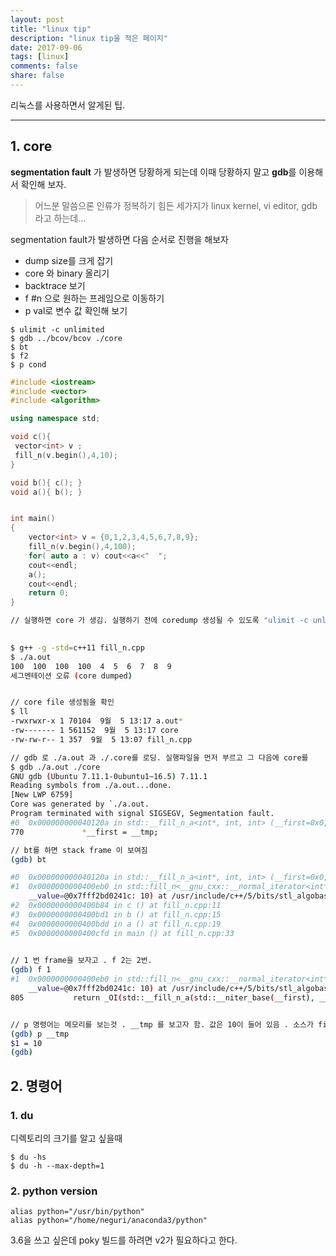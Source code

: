 ```yaml
---
layout: post
title: "linux tip"
description: "linux tip을 적은 페이지"
date: 2017-09-06
tags: [linux]
comments: false
share: false
---
```


리눅스를 사용하면서 알게된 팁.

--- 

## 1. core

**segmentation fault** 가 발생하면 당황하게 되는데 이때 당황하지 말고 **gdb**를 이용해서 확인해 보자.
> 어느분 말씀으론 인류가 정복하기 힘든 세가지가 linux kernel, vi editor, gdb 라고 하는데...

segmentation fault가 발생하면 다음 순서로 진행을 해보자
* dump size를 크게 잡기
* core 와 binary 올리기
* backtrace 보기
* f #n 으로 원하는 프레임으로 이동하기
* p val로 변수 값 확인해 보기

```
$ ulimit -c unlimited
$ gdb ../bcov/bcov ./core
$ bt
$ f2
$ p cond
```

``` cpp
#include <iostream>
#include <vector>
#include <algorithm>

using namespace std;

void c(){
 vector<int> v ;
 fill_n(v.begin(),4,10);
}

void b(){ c(); }
void a(){ b(); }


int main()
{
    vector<int> v = {0,1,2,3,4,5,6,7,8,9};
    fill_n(v.begin(),4,100);
    for( auto a : v) cout<<a<<"  ";
    cout<<endl;
    a();
    cout<<endl;
    return 0;
}
```

``` bash
// 실행하면 core 가 생김. 실행하기 전에 coredump 생성될 수 있도록 "ulimit -c unlimited" 를 실행해 줘야 함
 

$ g++ -g -std=c++11 fill_n.cpp
$ ./a.out
100  100  100  100  4  5  6  7  8  9
세그멘테이션 오류 (core dumped)


// core file 생성됨을 확인
$ ll
-rwxrwxr-x 1 70104  9월  5 13:17 a.out*
-rw------- 1 561152  9월  5 13:17 core
-rw-rw-r-- 1 357  9월  5 13:07 fill_n.cpp

// gdb 로 ./a.out 과 ./.core를 로딩. 실행파일을 먼저 부르고 그 다음에 core를 
$ gdb ./a.out ./core
GNU gdb (Ubuntu 7.11.1-0ubuntu1~16.5) 7.11.1
Reading symbols from ./a.out...done.
[New LWP 6759]
Core was generated by `./a.out.
Program terminated with signal SIGSEGV, Segmentation fault.
#0  0x000000000040120a in std::__fill_n_a<int*, int, int> (__first=0x0, __n=4, __value=@0x7fff2bd0241c: 10) at /usr/include/c++/5/bits/stl_algobase.h:770
770             *__first = __tmp;

// bt를 하면 stack frame 이 보여짐
(gdb) bt

#0  0x000000000040120a in std::__fill_n_a<int*, int, int> (__first=0x0, __n=4, __value=@0x7fff2bd0241c: 10) at /usr/include/c++/5/bits/stl_algobase.h:770
#1  0x0000000000400eb0 in std::fill_n<__gnu_cxx::__normal_iterator<int*, std::vector<int, std::allocator<int> > >, int, int> (__first=<error reading variable: Cannot access memory at address 0x0>, __n=4,
    __value=@0x7fff2bd0241c: 10) at /usr/include/c++/5/bits/stl_algobase.h:805
#2  0x0000000000400b84 in c () at fill_n.cpp:11
#3  0x0000000000400bd1 in b () at fill_n.cpp:15
#4  0x0000000000400bdd in a () at fill_n.cpp:19
#5  0x0000000000400cfd in main () at fill_n.cpp:33
 

// 1 번 frame을 보자고 . f 2는 2번. 
(gdb) f 1
#1  0x0000000000400eb0 in std::fill_n<__gnu_cxx::__normal_iterator<int*, std::vector<int, std::allocator<int> > >, int, int> (__first=<error reading variable: Cannot access memory at address 0x0>, __n=4,
    __value=@0x7fff2bd0241c: 10) at /usr/include/c++/5/bits/stl_algobase.h:805
805           return _OI(std::__fill_n_a(std::__niter_base(__first), __n, __value));


// p 명령어는 메모리를 보는것 . __tmp 를 보고자 함. 값은 10이 들어 있음 . 소스가 fill_n(v.begin(), 4,10)이므로 세번째 파라미터 값이 10 이란 뜻
(gdb) p __tmp
$1 = 10
(gdb)
```




## 2. 명령어
### 1. du

디렉토리의 크기를 알고 싶을때
```
$ du -hs
$ du -h --max-depth=1
```

### 2. python version

```
alias python="/usr/bin/python"
alias python="/home/neguri/anaconda3/python"
```

3.6을 쓰고 싶은데 poky 빌드를 하려면 v2가 필요하다고 한다.


